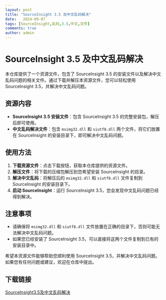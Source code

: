 ```yaml
---
layout: post
title: "SourceInsight 3.5 及中文乱码解决"
date:   2024-09-07
tags: [SourceInsight,乱码,3.5,中文,文件]
comments: true
author: admin
---
```

# SourceInsight 3.5 及中文乱码解决

本仓库提供了一个资源文件，包含了 SourceInsight 3.5 的安装文件以及解决中文乱码问题的相关文件。通过下载并解压本资源文件，您可以轻松使用 SourceInsight 3.5，并解决中文乱码问题。

## 资源内容

- **SourceInsight 3.5 安装文件**：包含 SourceInsight 3.5 的完整安装包，解压后即可使用。
- **中文乱码解决文件**：包含 `msimg32.dll` 和 `siutf8.dll` 两个文件，将它们放置在 SourceInsight 的安装目录下，即可解决中文乱码问题。

## 使用方法

1. **下载资源文件**：点击下载按钮，获取本仓库提供的资源文件。
2. **解压文件**：将下载的压缩包解压到您希望安装 SourceInsight 的目录。
3. **解决中文乱码**：将解压后的 `msimg32.dll` 和 `siutf8.dll` 文件复制到 SourceInsight 的安装目录下。
4. **启动 SourceInsight**：运行 SourceInsight 3.5，您会发现中文乱码问题已经得到解决。

## 注意事项

- 请确保将 `msimg32.dll` 和 `siutf8.dll` 文件放置在正确的目录下，否则可能无法解决中文乱码问题。
- 如果您已经安装了 SourceInsight 3.5，可以直接将这两个文件复制到已有的安装目录中。

希望本资源文件能够帮助您顺利使用 SourceInsight 3.5，并解决中文乱码问题。如果您有任何问题或建议，欢迎在仓库中提出。

## 下载链接

[SourceInsight3.5及中文乱码解决](https://pan.quark.cn/s/58d16ccf3bd0)